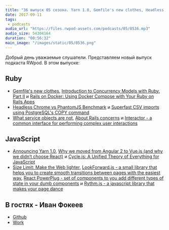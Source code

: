 ```yaml
---
title: "36 выпуск 05 сезона. Yarn 1.0, Gemfile's new clothes, Headless Chrome vs PhantomJS, Size Limit: Make the Web lighter и прочее"
date: 2017-09-11
tags:
 - podcasts
audio_url: "https://files.rwpod-assets.com/podcasts/05/0536.mp3"
audio_size: 54304164
duration: "00:56:32"
main_image: "/images/static/05/0536.png"
---
```


Добрый день уважаемые слушатели. Представляем новый выпуск подкаста RWpod. В этом выпуске:

## Ruby

 - [Gemfile's new clothes](https://depfu.com/blog/2017/09/06/gemfiles-new-clothes), [Introduction to Concurrency Models with Ruby. Part II](https://engineering.universe.com/introduction-to-concurrency-models-with-ruby-part-ii-c39c7e612bed) и [Rails on Docker: Using Docker Compose with Your Ruby on Rails Apps](https://www.chrisblunt.com/rails-on-docker-using-docker-compose-with-your-ruby-on-rails-apps/)
 - [Headless Chrome vs PhantomJS Benchmark](https://medium.com/@hartator/benchmark-headless-chrome-vs-phantomjs-e7f44c6956c) и [Superfast CSV imports using PostgreSQL's COPY command](https://infinum.co/the-capsized-eight/superfast-csv-imports-using-postgresqls-copy)
 - [What service objects are not](https://blog.lelonek.me/what-service-objects-are-not-7abef8aa2f99), [About Rails concerns](https://medium.com/@carlescliment/about-rails-concerns-a6b2f1776d7d) и [Interactor - a common interface for performing complex user interactions](https://github.com/collectiveidea/interactor)

## JavaScript

 - [Announcing Yarn 1.0](https://code.facebook.com/posts/274518539716230), [Why we moved from Angular 2 to Vue.js (and why we didn’t choose React)](https://medium.com/reverdev/why-we-moved-from-angular-2-to-vue-js-and-why-we-didnt-choose-react-ef807d9f4163) и [Cycle.js: A Unified Theory of Everything for JavaScript](https://medium.com/open-collective/cycle-js-a-unified-theory-of-everything-for-javascript-e266ac9a59ad)
 - [Size Limit: Make the Web lighter](https://evilmartians.com/chronicles/size-limit-make-the-web-lighter), [LookForward.js - a small library that helps you to create smooth transitions between pages with the easiest way](https://appleple.github.io/lookforward/), [React PowerPlug - set of components to you add different types of state in your dumb components](https://github.com/renatorib/react-powerplug) и [Rythm.js - a javascript library that makes your page dance](https://okazari.github.io/Rythm.js/)

## В гостях - Иван Фокеев

 - [Github](https://github.com/ifokeev)
 - [Work](https://statsbot.co/)


